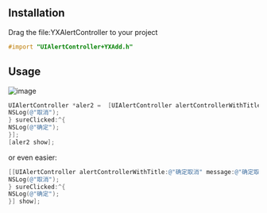 ## Installation
Drag the file:YXAlertController to your project
```objective-c
#import "UIAlertController+YXAdd.h"
```
## Usage
![image](http://xiangce.baidu.com/picture/detail/3ff83ae56edd8f3da7aaf0b68168e8d928abf06b)
```objective-c
UIAlertController *aler2 =  [UIAlertController alertControllerWithTitle:@"确定取消" message:@"确定取消确定取消确定取消" cancelClicked:^{
NSLog(@"取消");
} sureClicked:^{
NSLog(@"确定");
}];
[aler2 show];
```
or even easier:
```objective-c
[[UIAlertController alertControllerWithTitle:@"确定取消" message:@"确定取消确定取消确定取消" cancelClicked:^{
NSLog(@"取消");
} sureClicked:^{
NSLog(@"确定");
}] show];
```